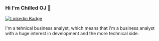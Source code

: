 ### Hi I'm Chilled OJ 👋

<!--
**chilledoj/chilledoj** is a ✨ _special_ ✨ repository because its `README.md` (this file) appears on your GitHub profile.

Here are some ideas to get you started:

- 🔭 I’m currently working on ...
- 🌱 I’m currently learning ...
- 👯 I’m looking to collaborate on ...
- 🤔 I’m looking for help with ...
- 💬 Ask me about ...
- 📫 How to reach me: ...
- 😄 Pronouns: ...
- ⚡ Fun fact: ...
-->

[![Linkedin Badge](https://img.shields.io/badge/-OliverJackman-blue?style=flat-square&logo=Linkedin&logoColor=white&link=https://www.linkedin.com/in/oliver-jackman-b14b9511/)](https://www.linkedin.com/in/oliver-jackman-b14b9511/)

I'm a tehnical business analyst, which means that i'm a business analyst with a huge interest in development and the more technical side.

